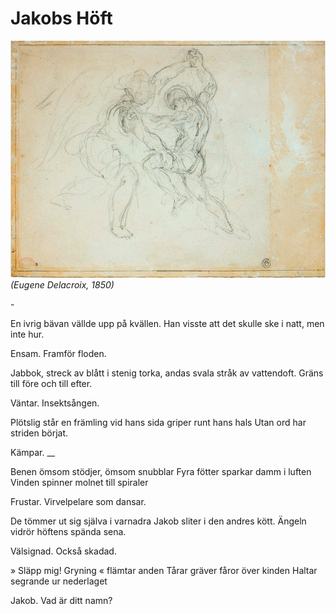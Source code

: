 # Jakobs Höft

![Jakob](jakob.jpg)
_(Eugene Delacroix, 1850)_

\-

En ivrig bävan vällde upp på kvällen.
Han visste att det skulle ske i natt,
men inte hur.

Ensam. Framför floden.

Jabbok, streck av blått i stenig torka,
andas svala stråk av vattendoft.
Gräns till före och till efter.

Väntar. Insektsången.

Plötslig står en främling vid hans sida
griper runt hans hals
Utan ord har striden börjat.

Kämpar. __

Benen ömsom stödjer, ömsom snubblar
Fyra fötter sparkar damm i luften
Vinden spinner molnet till spiraler

Frustar. Virvelpelare som dansar.

De tömmer ut sig själva i varnadra
Jakob sliter i den andres kött.
Ängeln vidrör höftens spända sena.

Välsignad. Också skadad.

» Släpp mig! Gryning « flämtar anden
Tårar gräver fåror över kinden
Haltar segrande ur nederlaget

Jakob. Vad är ditt namn?
